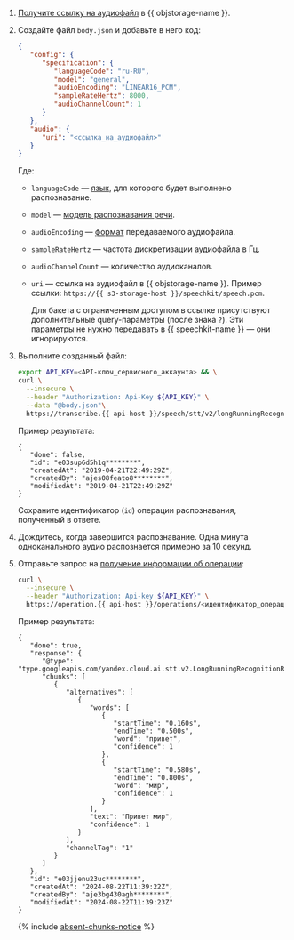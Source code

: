 1. [Получите ссылку на аудиофайл](../../storage/operations/objects/link-for-download.md) в {{ objstorage-name }}.
1. Создайте файл `body.json` и добавьте в него код:

   ```json
   {
      "config": {
         "specification": {
            "languageCode": "ru-RU",
            "model": "general",
            "audioEncoding": "LINEAR16_PCM",
            "sampleRateHertz": 8000,
            "audioChannelCount": 1
         }
      },
      "audio": {
         "uri": "<ссылка_на_аудиофайл>"
      }
   }
   ```

   Где:

   * `languageCode` — [язык](../../speechkit/stt/models.md#languages), для которого будет выполнено распознавание.
   * `model` — [модель распознавания речи](../../speechkit/stt/models.md#tags).
   * `audioEncoding` — [формат](../../speechkit/formats.md) передаваемого аудиофайла.
   * `sampleRateHertz` — частота дискретизации аудиофайла в Гц.
   * `audioChannelCount` — количество аудиоканалов.
   * `uri` — ссылка на аудиофайл в {{ objstorage-name }}. Пример ссылки: `https://{{ s3-storage-host }}/speechkit/speech.pcm`.

      Для бакета с ограниченным доступом в ссылке присутствуют дополнительные query-параметры (после знака `?`). Эти параметры не нужно передавать в {{ speechkit-name }} — они игнорируются.

1. Выполните созданный файл:

   ```bash
   export API_KEY=<API-ключ_сервисного_аккаунта> && \
   curl \
     --insecure \
     --header "Authorization: Api-Key ${API_KEY}" \
     --data "@body.json"\
     https://transcribe.{{ api-host }}/speech/stt/v2/longRunningRecognize
   ```

   Пример результата:

   ```text
   {
      "done": false,
      "id": "e03sup6d5h1q********",
      "createdAt": "2019-04-21T22:49:29Z",
      "createdBy": "ajes08feato8********",
      "modifiedAt": "2019-04-21T22:49:29Z"
   }
   ```

   Сохраните идентификатор (`id`) операции распознавания, полученный в ответе.

1. Дождитесь, когда завершится распознавание. Одна минута одноканального аудио распознается примерно за 10 секунд.
1. Отправьте запрос на [получение информации об операции](../../api-design-guide/concepts/operation.md#monitoring):

   ```bash
   curl \
     --insecure \
     --header "Authorization: Api-key ${API_KEY}" \
     https://operation.{{ api-host }}/operations/<идентификатор_операции_распознавания>
   ```

   Пример результата:

   ```text
   {
      "done": true,
      "response": {
         "@type": "type.googleapis.com/yandex.cloud.ai.stt.v2.LongRunningRecognitionResponse",
         "chunks": [
            {
               "alternatives": [
                  {
                     "words": [
                        {
                           "startTime": "0.160s",
                           "endTime": "0.500s",
                           "word": "привет",
                           "confidence": 1
                        },
                        {
                           "startTime": "0.580s",
                           "endTime": "0.800s",
                           "word": "мир",
                           "confidence": 1
                        }
                     ],
                     "text": "Привет мир",
                     "confidence": 1
                  }
               ],
               "channelTag": "1"
            }
         ]
      },
      "id": "e03jjenu23uc********",
      "createdAt": "2024-08-22T11:39:22Z",
      "createdBy": "aje3bg430agh********",
      "modifiedAt": "2024-08-22T11:39:23Z"
   }
   ```

   {% include [absent-chunks-notice](./absent-chunks-notice.md) %}